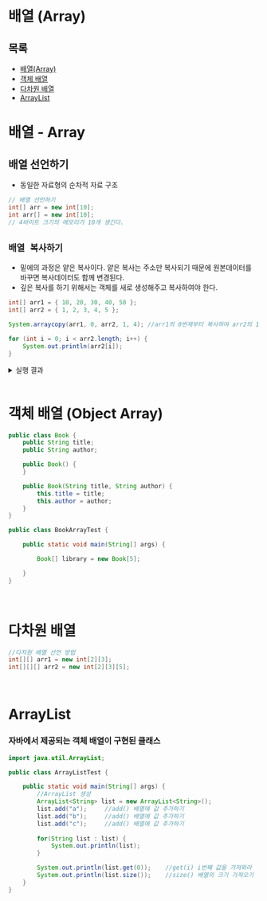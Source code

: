# 배열 (Array)
## 목록
+ [배열(Array)](#배열---Array)
+ [객체 배열](#객체-배열)
+ [다차원 배열](#다차원-배열)
+ [ArrayList](#ArrayList)

# 배열 - Array
## 배열 선언하기
- 동일한 자료형의 순차적 자료 구조
```java
// 배열 선언하기
int[] arr = new int[10];
int arr[] = new int[10];
// 4바이트 크기의 메모리가 10개 생긴다.
```
## `배열 복사하기`
- 밑에의 과정은 얕은 복사이다. 얕은 복사는 주소만 복사되기 때문에 원본데이터를 바꾸면 복사데이터도 함께 변경된다.
- 깊은 복사를 하기 위해서는 객체를 새로 생성해주고 복사하여야 한다.
```java
int[] arr1 = { 10, 20, 30, 40, 50 };
int[] arr2 = { 1, 2, 3, 4, 5 };

System.arraycopy(arr1, 0, arr2, 1, 4); //arr1의 0번재부터 복사하여 arr2의 1번째에 4의 길이만큼 복사한다.

for (int i = 0; i < arr2.length; i++) {
	System.out.println(arr2[i]);
}
```
<details>
<summary>실행 결과</summary>
<div>
1<br>
10<br>
20<br>
30<br>
40
</div>
</details>
<br>


# 객체 배열 (Object Array)
```java
public class Book {
	public String title;
	public String author;

	public Book() {
	}

	public Book(String title, String author) {
		this.title = title;
		this.author = author;
	}
}
```
```java
public class BookArrayTest {

	public static void main(String[] args) {

		Book[] library = new Book[5];

	}
}
```
<br>

# 다차원 배열
```java
//다차원 배열 선언 방법
int[][] arr1 = new int[2][3];
int[][][] arr2 = new int[2][3][5];
```
<br>

# ArrayList
### 자바에서 제공되는 객체 배열이 구현된 클래스
```java
import java.util.ArrayList;

public class ArrayListTest {

	public static void main(String[] args) {
        //ArrayList 생성
		ArrayList<String> list = new ArrayList<String>();
		list.add("a");     //add() 배열에 값 추가하기
		list.add("b");     //add() 배열에 값 추가하기
		list.add("c");     //add() 배열에 값 추가하기
		
		for(String list : list) {
			System.out.println(list); 
		}

        System.out.println(list.get(0));    //get(i) i번째 값을 가져와라
        System.out.println(list.size());    //size() 배열의 크기 가져오기
	}
}
```
    